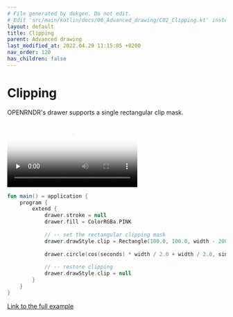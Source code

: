 ```yaml
---
# File generated by dokgen. Do not edit. 
# Edit 'src/main/kotlin/docs/06_Advanced_drawing/C02_Clipping.kt' instead.
layout: default
title: Clipping
parent: Advanced drawing
last_modified_at: 2022.04.29 11:15:05 +0200
nav_order: 120
has_children: false
---
```

 
# Clipping

OPENRNDR's drawer supports a single rectangular clip mask. 
 
<video controls preload="none" loop poster="../media/clipping-001-thumb.jpg">
    <source src="../media/clipping-001.mp4" type="video/mp4"></source>
</video>
 
 
```kotlin
fun main() = application {
    program {
        extend {
            drawer.stroke = null
            drawer.fill = ColorRGBa.PINK
            
            // -- set the rectangular clipping mask
            drawer.drawStyle.clip = Rectangle(100.0, 100.0, width - 200.0, height - 200.00)
            
            drawer.circle(cos(seconds) * width / 2.0 + width / 2.0, sin(seconds) * height / 2.0 + height / 2.0, 200.0)
            
            // -- restore clipping
            drawer.drawStyle.clip = null
        }
    }
}
``` 
 
[Link to the full example](https://github.com/openrndr/openrndr-examples/blob/master/src/main/kotlin/examples/06_Advanced_drawing/C02_Clipping000.kt) 
